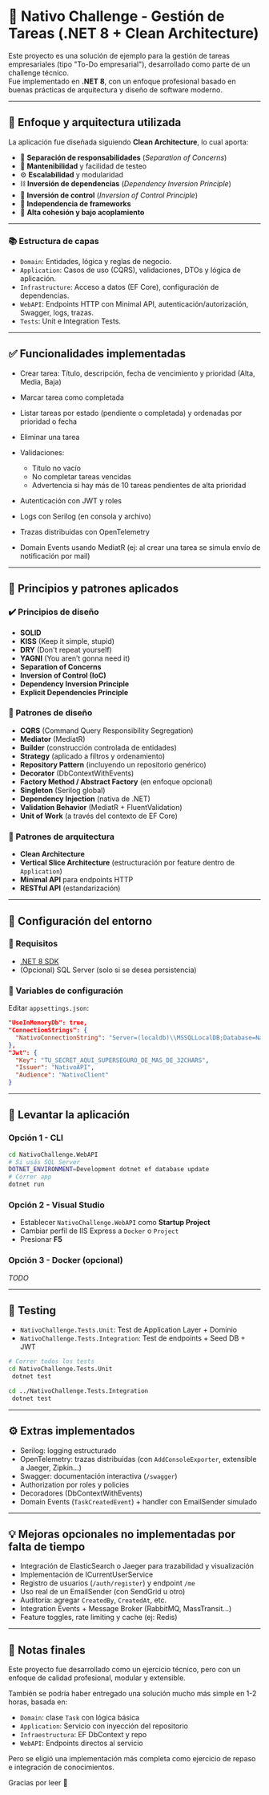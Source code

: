 # 🧩 Nativo Challenge - Gestión de Tareas (.NET 8 + Clean Architecture)

Este proyecto es una solución de ejemplo para la gestión de tareas empresariales (tipo "To-Do empresarial"), desarrollado como parte de un challenge técnico.  
Fue implementado en **.NET 8**, con un enfoque profesional basado en buenas prácticas de arquitectura y diseño de software moderno.

---

## 📐 Enfoque y arquitectura utilizada

La aplicación fue diseñada siguiendo **Clean Architecture**, lo cual aporta:

- 🔁 **Separación de responsabilidades** (_Separation of Concerns_)
- 🔧 **Mantenibilidad** y facilidad de testeo
- ⚙️ **Escalabilidad** y modularidad
- ⛓️ **Inversión de dependencias** (_Dependency Inversion Principle_)
- 🔄 **Inversión de control** (_Inversion of Control Principle_)
- 🔌 **Independencia de frameworks**
- 🧩 **Alta cohesión y bajo acoplamiento**

---

### 📚 Estructura de capas

- `Domain`: Entidades, lógica y reglas de negocio.
- `Application`: Casos de uso (CQRS), validaciones, DTOs y lógica de aplicación.
- `Infrastructure`: Acceso a datos (EF Core), configuración de dependencias.
- `WebAPI`: Endpoints HTTP con Minimal API, autenticación/autorización, Swagger, logs, trazas.
- `Tests`: Unit e Integration Tests.

---

## ✅ Funcionalidades implementadas

- Crear tarea: Título, descripción, fecha de vencimiento y prioridad (Alta, Media, Baja)
- Marcar tarea como completada
- Listar tareas por estado (pendiente o completada) y ordenadas por prioridad o fecha
- Eliminar una tarea
- Validaciones:
  - Título no vacío
  - No completar tareas vencidas
  - Advertencia si hay más de 10 tareas pendientes de alta prioridad

- Autenticación con JWT y roles
- Logs con Serilog (en consola y archivo)
- Trazas distribuidas con OpenTelemetry
- Domain Events usando MediatR (ej: al crear una tarea se simula envío de notificación por mail)

---

## 🧠 Principios y patrones aplicados

### ✔️ Principios de diseño

- **SOLID**
- **KISS** (Keep it simple, stupid)
- **DRY** (Don't repeat yourself)
- **YAGNI** (You aren’t gonna need it)
- **Separation of Concerns**
- **Inversion of Control (IoC)**
- **Dependency Inversion Principle**
- **Explicit Dependencies Principle**

### 🔁 Patrones de diseño

- **CQRS** (Command Query Responsibility Segregation)
- **Mediator** (MediatR)
- **Builder** (construcción controlada de entidades)
- **Strategy** (aplicado a filtros y ordenamiento)
- **Repository Pattern** (incluyendo un repositorio genérico)
- **Decorator** (DbContextWithEvents)
- **Factory Method / Abstract Factory** (en enfoque opcional)
- **Singleton** (Serilog global)
- **Dependency Injection** (nativa de .NET)
- **Validation Behavior** (MediatR + FluentValidation)
- **Unit of Work** (a través del contexto de EF Core)

### 🧱 Patrones de arquitectura

- **Clean Architecture**
- **Vertical Slice Architecture** (estructuración por feature dentro de `Application`)
- **Minimal API** para endpoints HTTP
- **RESTful API** (estandarización)

---

## 🔧 Configuración del entorno

### 🔸 Requisitos

- [.NET 8 SDK](https://dotnet.microsoft.com/en-us/download/dotnet/8.0)
- (Opcional) SQL Server (solo si se desea persistencia)

### 🔸 Variables de configuración

Editar `appsettings.json`:

```json
"UseInMemoryDb": true,
"ConnectionStrings": {
  "NativoConnectionString": "Server=(localdb)\\MSSQLLocalDB;Database=NativoChallengeDb;Trusted_Connection=True;"
},
"Jwt": {
  "Key": "TU_SECRET_AQUI_SUPERSEGURO_DE_MAS_DE_32CHARS",
  "Issuer": "NativoAPI",
  "Audience": "NativoClient"
}
```

---

## 🚀 Levantar la aplicación

### Opción 1 - CLI
```bash
cd NativoChallenge.WebAPI
# Si usás SQL Server
DOTNET_ENVIRONMENT=Development dotnet ef database update
# Correr app
dotnet run
```

### Opción 2 - Visual Studio
- Establecer `NativoChallenge.WebAPI` como **Startup Project**
- Cambiar perfil de IIS Express a `Docker` o `Project`
- Presionar **F5**

### Opción 3 - Docker (opcional)
_TODO_

---

## 🧪 Testing

- `NativoChallenge.Tests.Unit`: Test de Application Layer + Dominio
- `NativoChallenge.Tests.Integration`: Test de endpoints + Seed DB + JWT

```bash
# Correr todos los tests
cd NativoChallenge.Tests.Unit
 dotnet test

cd ../NativoChallenge.Tests.Integration
 dotnet test
```

---

## ⚙️ Extras implementados

- Serilog: logging estructurado
- OpenTelemetry: trazas distribuidas (con `AddConsoleExporter`, extensible a Jaeger, Zipkin...)
- Swagger: documentación interactiva (`/swagger`)
- Authorization por roles y policies
- Decoradores (DbContextWithEvents)
- Domain Events (`TaskCreatedEvent`) + handler con EmailSender simulado

---

## 💡 Mejoras opcionales no implementadas por falta de tiempo

- Integración de ElasticSearch o Jaeger para trazabilidad y visualización
- Implementación de ICurrentUserService
- Registro de usuarios (`/auth/register`) y endpoint `/me`
- Uso real de un EmailSender (con SendGrid u otro)
- Auditoría: agregar `CreatedBy`, `CreatedAt`, etc.
- Integration Events + Message Broker (RabbitMQ, MassTransit...)
- Feature toggles, rate limiting y cache (ej: Redis)

---

## 💬 Notas finales

Este proyecto fue desarrollado como un ejercicio técnico, pero con un enfoque de calidad profesional, modular y extensible.

También se podría haber entregado una solución mucho más simple en 1-2 horas, basada en:

- `Domain`: clase `Task` con lógica básica
- `Application`: Servicio con inyección del repositorio
- `Infraestructura`: EF DbContext y repo
- `WebAPI`: Endpoints directos al servicio

Pero se eligió una implementación más completa como ejercicio de repaso e integración de conocimientos.

Gracias por leer 🙌
